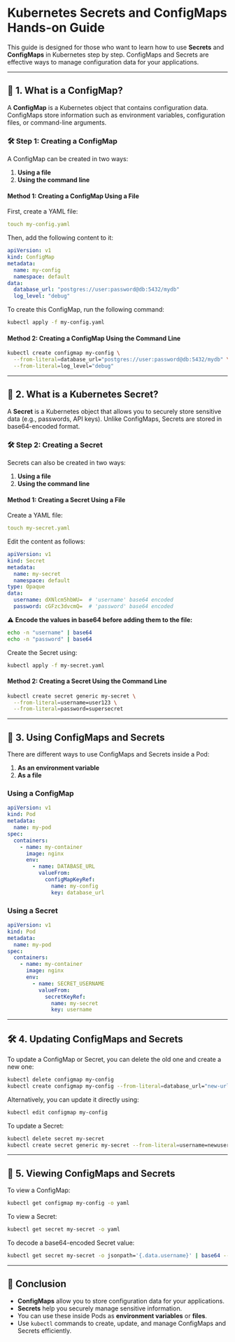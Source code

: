 # Kubernetes Secrets and ConfigMaps Hands-on Guide

This guide is designed for those who want to learn how to use **Secrets** and **ConfigMaps** in Kubernetes step by step. ConfigMaps and Secrets are effective ways to manage configuration data for your applications.

---

## 📌 1. What is a ConfigMap?

A **ConfigMap** is a Kubernetes object that contains configuration data. ConfigMaps store information such as environment variables, configuration files, or command-line arguments.

### 🛠 Step 1: Creating a ConfigMap

A ConfigMap can be created in two ways:

1. **Using a file**
2. **Using the command line**

#### **Method 1: Creating a ConfigMap Using a File**

First, create a YAML file:

```yaml
touch my-config.yaml
```

Then, add the following content to it:

```yaml
apiVersion: v1
kind: ConfigMap
metadata:
  name: my-config
  namespace: default
data:
  database_url: "postgres://user:password@db:5432/mydb"
  log_level: "debug"
```

To create this ConfigMap, run the following command:

```bash
kubectl apply -f my-config.yaml
```

#### **Method 2: Creating a ConfigMap Using the Command Line**

```bash
kubectl create configmap my-config \
  --from-literal=database_url="postgres://user:password@db:5432/mydb" \
  --from-literal=log_level="debug"
```

---

## 🔑 2. What is a Kubernetes Secret?

A **Secret** is a Kubernetes object that allows you to securely store sensitive data (e.g., passwords, API keys). Unlike ConfigMaps, Secrets are stored in base64-encoded format.

### 🛠 Step 2: Creating a Secret

Secrets can also be created in two ways:

1. **Using a file**
2. **Using the command line**

#### **Method 1: Creating a Secret Using a File**

Create a YAML file:

```yaml
touch my-secret.yaml
```

Edit the content as follows:

```yaml
apiVersion: v1
kind: Secret
metadata:
  name: my-secret
  namespace: default
type: Opaque
data:
  username: dXNlcm5hbWU=  # 'username' base64 encoded
  password: cGFzc3dvcmQ=  # 'password' base64 encoded
```

⚠ **Encode the values in base64 before adding them to the file:**

```bash
echo -n "username" | base64
echo -n "password" | base64
```

Create the Secret using:

```bash
kubectl apply -f my-secret.yaml
```

#### **Method 2: Creating a Secret Using the Command Line**

```bash
kubectl create secret generic my-secret \
  --from-literal=username=user123 \
  --from-literal=password=supersecret
```

---

## 🔗 3. Using ConfigMaps and Secrets

There are different ways to use ConfigMaps and Secrets inside a Pod:

1. **As an environment variable**
2. **As a file**

### **Using a ConfigMap**

```yaml
apiVersion: v1
kind: Pod
metadata:
  name: my-pod
spec:
  containers:
    - name: my-container
      image: nginx
      env:
        - name: DATABASE_URL
          valueFrom:
            configMapKeyRef:
              name: my-config
              key: database_url
```

### **Using a Secret**

```yaml
apiVersion: v1
kind: Pod
metadata:
  name: my-pod
spec:
  containers:
    - name: my-container
      image: nginx
      env:
        - name: SECRET_USERNAME
          valueFrom:
            secretKeyRef:
              name: my-secret
              key: username
```

---

## 🛠 4. Updating ConfigMaps and Secrets

To update a ConfigMap or Secret, you can delete the old one and create a new one:

```bash
kubectl delete configmap my-config
kubectl create configmap my-config --from-literal=database_url="new-url"
```

Alternatively, you can update it directly using:

```bash
kubectl edit configmap my-config
```

To update a Secret:

```bash
kubectl delete secret my-secret
kubectl create secret generic my-secret --from-literal=username=newuser
```

---

## 🚀 5. Viewing ConfigMaps and Secrets

To view a ConfigMap:

```bash
kubectl get configmap my-config -o yaml
```

To view a Secret:

```bash
kubectl get secret my-secret -o yaml
```

To decode a base64-encoded Secret value:

```bash
kubectl get secret my-secret -o jsonpath='{.data.username}' | base64 --decode
```

---

## 🎯 Conclusion

- **ConfigMaps** allow you to store configuration data for your applications.
- **Secrets** help you securely manage sensitive information.
- You can use these inside Pods as **environment variables** or **files**.
- Use `kubectl` commands to create, update, and manage ConfigMaps and Secrets efficiently.

